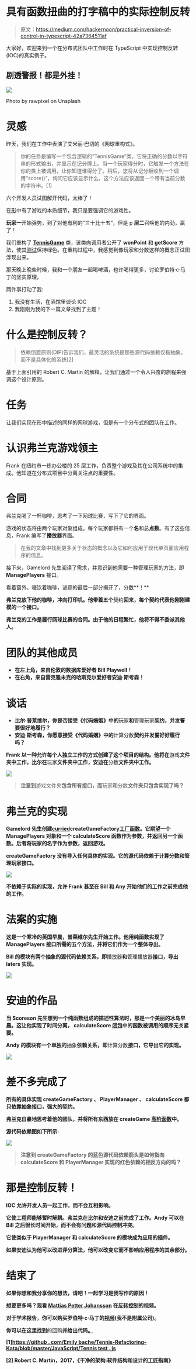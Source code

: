 # 具有函数扭曲的打字稿中的实际控制反转

> 原文：<https://medium.com/hackernoon/practical-inversion-of-control-in-typescript-42a7364511af>

大家好，欢迎来到一个在分布式团队中工作时在 TypeScript 中实现控制反转(IOC)的真实例子。

## 剧透警报！都是外挂！

![](img/f44e0c9a6fa01575a160b28e4e4b81da.png)

Photo by rawpixel on Unsplash

# 灵感

昨天，我们在工作中表演了艾米丽·巴切的《网球重构式》。

> 你的任务是编写一个包含逻辑的“TennisGame”类，它将正确的分数以字符串的形式输出，并显示在记分牌上。当一个玩家得分时，它触发一个方法在你的类上被调用，让你知道谁得分了。稍后，您将从记分板收到一个调用“score()”，询问它应该显示什么。这个方法应该返回一个带有当前分数的字符串。[1]

六个开发人员试图解开代码，太棒了！

在[形](https://github.com/emilybache/Tennis-Refactoring-Kata)中有了游戏的本质细节，我只是要强调它的游戏性。

**玩家一**开始强势，到了对他有利的“三十比十五”，但是 p **层二**召唤他的内劲，赢了！

我们重构了 [**TennisGame**](https://github.com/emilybache/Tennis-Refactoring-Kata/blob/master/typescript/src/TennisGame1.ts) 类，该类向调用者公开了 **wonPoint** 和 **getScore** 方法，使其[测试](https://github.com/emilybache/Tennis-Refactoring-Kata/blob/master/typescript/tests/TennisTest.test.ts)保持绿色。在重构过程中，我感觉到像玩家和分数这样的概念正试图浮现出来。

那天晚上晚些时候，我和一个朋友一起喝啤酒，也许喝得更多，讨论罗伯特·c·马丁的坚实原理。

两件事打动了我:

1.  我没有生活，在酒馆里谈论 IOC
2.  我刚刚为我的下一篇文章找到了主题！

# 什么是控制反转？

> 依赖倒置原则(DIP)告诉我们，最灵活的系统是那些源代码依赖仅指抽象，而不是具体化的系统[2]

基于上面引用的 Robert C. Martin 的解释，让我们通过一个令人兴奋的旅程来强调这个设计原则。

# 任务

让我们实现在形中描述的同样的网球游戏，但是有一个分布式的团队在工作。

# 认识弗兰克**游戏领主**

Frank 在纽约市一栋办公楼的 25 层工作，负责整个游戏及其在公司系统中的集成。他知道在分布式项目中分离关注点的重要性。

# 合同

弗兰克喝了一杯咖啡，思考了一下网球比赛，写下了它的界面。

游戏的状态将由两个玩家对象组成。每个玩家都将有一个**名**和总**点数**。有了这些信息，Frank 编写了**播放器**界面。

> 在我的文章中找到更多关于状态的概念以及它如何应用于现代单页面应用程序的信息。

接下来，Gamelord 先生阅读了需求，并意识到他需要一种管理玩家的方法，即 **ManagePlayers** 接口。

看着窗外，啜饮着咖啡，谜题的最后一部分揭开了，分数**！**

**弗兰克放下他的咖啡，冲向打印机。他带着五个**契约**回来，每个契约代表他刚刚建模的一个接口。**

**弗兰克的工作是履行网球比赛的合同。由于他的日程繁忙，他将不得不委派其他人。**

# **团队的其他成员**

*   **在左上角，来自伦敦的数据库爱好者 Bill Playwell！**
*   **在右角，来自雷克雅未克的哈斯克尔爱好者安迪·斯考森！**

# **谈话**

*   **比尔·普莱维尔，你是否接受《代码婚姻》中的**玩家**和**管理玩家**契约，并发誓要很好地履行？**
*   **安迪·斯考森，你愿意接受《代码婚姻》中的**计算分数**契约并发誓好好履行吗？**

**Frank 以一种允许每个人独立工作的方式创建了这个项目的结构。他将在**游戏**文件夹中工作，比尔在**玩家**文件夹中工作，安迪在**分数**文件夹中工作。**

**![](img/dc141a8841b2936944a838f87126f7f8.png)**

> **注意到**游戏文件夹**包含所有接口，而**玩家**和**分数**文件夹只包含实现了吗？**

# **弗兰克的实现**

**Gamelord 先生创建[curried](https://www.youtube.com/watch?v=iZLP4qOwY8I)**createGameFactory**[工厂函数](https://www.youtube.com/watch?v=ImwrezYhw4w)。它期望一个 **ManagePlayers** 对象和一个 **calculateScore** 函数作为参数，并返回另一个函数。后者将玩家的名字作为参数，返回游戏。**

****createGameFactory** 没有导入任何具体的实现。它的源代码依赖于**计算分数**和**管理玩家**接口。**

**![](img/e091136b9aeb24a7274d298318824171.png)**

**不依赖于实际的实现，允许 Frank 甚至在 Bill 和 Any 开始他们的工作之前完成他的工作。**

# **法案的实施**

**这是一个寒冷的英国早晨，普莱维尔先生开始工作。他用纯函数实现了 **ManagePlayers** 接口所需的五个方法，并将它们作为一个整体导出。**

**Bill 的模块有两个抽象的源代码依赖关系，即**播放器**和**管理播放器**接口，导出 laters 实现。**

**![](img/8da44e0541edfac07e32b26dc1630dbe.png)**

# **安迪的作品**

**当 Scoreson 先生想到一个纯函数组成的描述性算法时，那是一个美丽的冰岛早晨。这让他实现了时间分离。 **calculateScore** [闭包](https://www.youtube.com/watch?v=CQqwU2Ixu-U)中的函数被调用的顺序无关紧要。**

**Andy 的模块有一个单独的**抽象**依赖关系，即**计算分数**接口，它导出它的实现。**

**![](img/cbdbc7c21ce7c02bcff76c3cbedf3bba.png)**

# **差不多完成了**

**所有的具体实现 **createGameFactory** 、 **PlayerManager** 、 **calculateScore** 都只依靠抽象接口，强大的契约。**

**弗兰克自豪地思考着他的团队，并将所有东西放在 **createGame** [高阶函数](https://www.youtube.com/watch?v=BMUiFMZr7vk)中。**

**源代码依赖图如下所示:**

**![](img/c4983dffc51c338273b6e63838d6a95f.png)**

> **注意到 **createGameFactory** 的蓝色源代码依赖箭头是如何指向 **calculateScore** 和 **PlayerManager** 实现的红色依赖的相反方向的吗？**

# **那是控制反转！**

**IOC 允许开发人员一起工作，而不会互相影响。**

**它使工程师能够暂时解耦。弗兰克在比尔和安迪之前完成了工作。Andy 可以在 Bill 之后很长时间开始，而不会有问题和源代码控制冲突。**

**它使类似于 **PlayerManager** 和 **calculateScore** 的模块成为应用的插件。**

**如果安迪认为他可以改进评分算法，他可以改变它而不影响应用程序的其余部分。**

# **结束了**

**如果你想和我分享你的想法，请吧！一起学习是我写作的原因！**

**想要更多吗？观看 [Mattias Petter Johansson](https://medium.com/u/5b25bc58c2e?source=post_page-----42a7364511af--------------------------------) 在[反转控制](https://www.youtube.com/watch?v=-kpEP4JeEdc)的视频。**

**对于学术报告，你可以购买罗伯特·c·马丁的[视频](https://cleancoders.com/episode/clean-code-episode-13/show)(我不是附属公司)。**

**你可以在这里找到**的回购**并给出代码[。](https://github.com/intojs/inversion-of-control)**

**[1][https://github . com/Emily bache/Tennis-Refactoring-Kata/blob/master/JavaScript/Tennis test . js](https://github.com/emilybache/Tennis-Refactoring-Kata/blob/master/javascript/TennisTest.js)**

**[2] Robert C. Martin，2017，《干净的架构:软件结构和设计的工匠指南》**